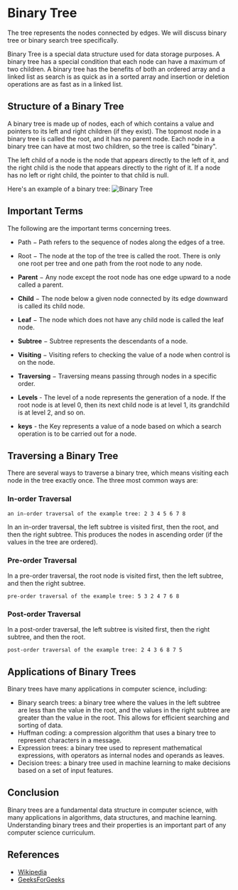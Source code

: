 # Binary Tree

The tree represents the nodes connected by edges. We will discuss binary tree or binary search tree specifically.

Binary Tree is a special data structure used for data storage purposes. A binary tree has a special condition that each node can have a maximum of two children. A binary tree has the benefits of both an ordered array and a linked list as search is as quick as in a sorted array and insertion or deletion operations are as fast as in a linked list.

## Structure of a Binary Tree

A binary tree is made up of nodes, each of which contains a value and pointers to its left and right children (if they exist). The topmost node in a binary tree is called the root, and it has no parent node. Each node in a binary tree can have at most two children, so the tree is called "binary".

The left child of a node is the node that appears directly to the left of it, and the right child is the node that appears directly to the right of it. If a node has no left or right child, the pointer to that child is null.

Here's an example of a binary tree:
![Binary Tree](https://www.tutorialspoint.com/data_structures_algorithms/images/binary_tree.jpg)

## Important Terms

The following are the important terms concerning trees.

- Path − Path refers to the sequence of nodes along the edges of a tree.

- Root − The node at the top of the tree is called the root. There is only one root per tree and one path from the root node to any node.

- **Parent** − Any node except the root node has one edge upward to a node called a parent.

- **Child** − The node below a given node connected by its edge downward is called its child node.

- **Leaf** − The node which does not have any child node is called the leaf node.

- **Subtree** − Subtree represents the descendants of a node.

- **Visiting** − Visiting refers to checking the value of a node when control is on the node.

- **Traversing** − Traversing means passing through nodes in a specific order.

- **Levels** - The level of a node represents the generation of a node. If the root node is at level 0, then its next child node is at level 1, its grandchild is at level 2, and so on.

- **keys** - the Key represents a value of a node based on which a search operation is to be carried out for a node.

## Traversing a Binary Tree

There are several ways to traverse a binary tree, which means visiting each node in the tree exactly once. The three most common ways are:

### **In-order Traversal**

`an in-order traversal of the example tree: 2 3 4 5 6 7 8`

In an in-order traversal, the left subtree is visited first, then the root, and then the right subtree. This produces the nodes in ascending order (if the values in the tree are ordered).

### Pre-order Traversal

In a pre-order traversal, the root node is visited first, then the left subtree, and then the right subtree.

`pre-order traversal of the example tree: 5 3 2 4 7 6 8`

### Post-order Traversal

In a post-order traversal, the left subtree is visited first, then the right subtree, and then the root.

`post-order traversal of the example tree: 2 4 3 6 8 7 5`

## Applications of Binary Trees

Binary trees have many applications in computer science, including:

- Binary search trees: a binary tree where the values in the left subtree are less than the value in the root, and the values in the right subtree are greater than the value in the root. This allows for efficient searching and sorting of data.
- Huffman coding: a compression algorithm that uses a binary tree to represent characters in a message.
- Expression trees: a binary tree used to represent mathematical expressions, with operators as internal nodes and operands as leaves.
- Decision trees: a binary tree used in machine learning to make decisions based on a set of input features.

## Conclusion

Binary trees are a fundamental data structure in computer science, with many applications in algorithms, data structures, and machine learning. Understanding binary trees and their properties is an important part of any computer science curriculum.

## References

- [Wikipedia](https://en.wikipedia.org/wiki/Cycle_sort)
- [GeeksForGeeks](https://www.geeksforgeeks.org/binary-tree-data-structure/)
